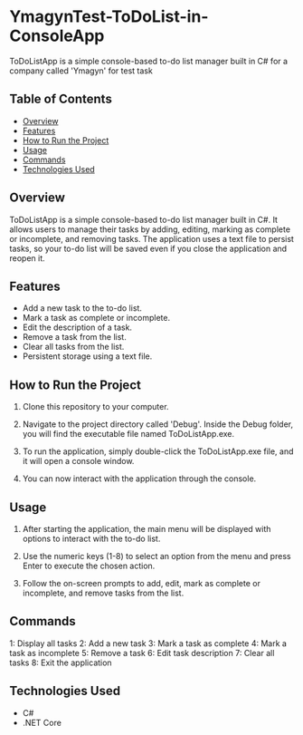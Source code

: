 # YmagynTest-ToDoList-in-ConsoleApp

ToDoListApp is a simple console-based to-do list manager built in C# for a company called 'Ymagyn' for test task

## Table of Contents

- [Overview](#overview)
- [Features](#features)
- [How to Run the Project](#how-to-run-the-project)
- [Usage](#usage)
- [Commands](#commands)
- [Technologies Used](#technologies-used)

## Overview

ToDoListApp is a simple console-based to-do list manager built in C#. It allows users to manage their tasks by adding, editing, marking as complete or incomplete, and removing tasks. 
The application uses a text file to persist tasks, so your to-do list will be saved even if you close the application and reopen it.

## Features

- Add a new task to the to-do list.
- Mark a task as complete or incomplete.
- Edit the description of a task.
- Remove a task from the list.
- Clear all tasks from the list.
- Persistent storage using a text file.

## How to Run the Project

1. Clone this repository to your computer.

2. Navigate to the project directory called 'Debug'. Inside the Debug folder, you will find the executable file named ToDoListApp.exe.

3. To run the application, simply double-click the ToDoListApp.exe file, and it will open a console window.

4. You can now interact with the application through the console.

## Usage

1. After starting the application, the main menu will be displayed with options to interact with the to-do list.

2. Use the numeric keys (1-8) to select an option from the menu and press Enter to execute the chosen action.

3. Follow the on-screen prompts to add, edit, mark as complete or incomplete, and remove tasks from the list.

## Commands

1: Display all tasks
2: Add a new task
3: Mark a task as complete
4: Mark a task as incomplete
5: Remove a task
6: Edit task description
7: Clear all tasks
8: Exit the application

## Technologies Used

- C#
- .NET Core
